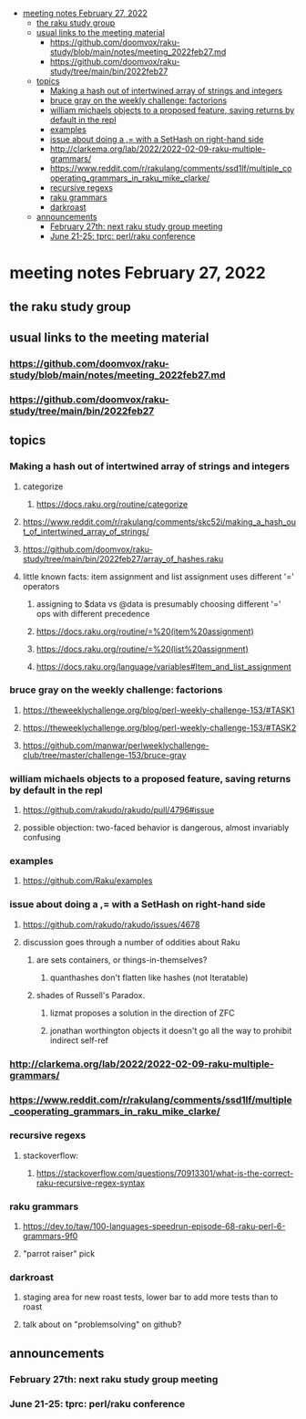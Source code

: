- [meeting notes February 27, 2022](#orgc863dfa)
  - [the raku study group](#orgc0241ab)
  - [usual links to the meeting material](#org62e36c2)
    - [<https://github.com/doomvox/raku-study/blob/main/notes/meeting_2022feb27.md>](#orgbbb5e3e)
    - [<https://github.com/doomvox/raku-study/tree/main/bin/2022feb27>](#org2f1db42)
  - [topics](#org582589a)
    - [Making a hash out of intertwined array of strings and integers](#org44c8019)
    - [bruce gray on the weekly challenge: factorions](#orgcabb1bf)
    - [william michaels objects to a proposed feature, saving returns by default in the repl](#org5b72c4f)
    - [examples](#org113845c)
    - [issue about doing a ,= with a SetHash on right-hand side](#orgf74dcd9)
    - [<http://clarkema.org/lab/2022/2022-02-09-raku-multiple-grammars/>](#org51bd4ef)
    - [<https://www.reddit.com/r/rakulang/comments/ssd1lf/multiple_cooperating_grammars_in_raku_mike_clarke/>](#org634eb66)
    - [recursive regexs](#org4dec935)
    - [raku grammars](#org3d0b0ab)
    - [darkroast](#orgd92f553)
  - [announcements](#orgf54a772)
    - [February 27th: next raku study group meeting](#org3c640e7)
    - [June 21-25: tprc: perl/raku conference](#orgf6cde94)


<a id="orgc863dfa"></a>

# meeting notes February 27, 2022


<a id="orgc0241ab"></a>

## the raku study group


<a id="org62e36c2"></a>

## usual links to the meeting material


<a id="orgbbb5e3e"></a>

### <https://github.com/doomvox/raku-study/blob/main/notes/meeting_2022feb27.md>


<a id="org2f1db42"></a>

### <https://github.com/doomvox/raku-study/tree/main/bin/2022feb27>


<a id="org582589a"></a>

## topics


<a id="org44c8019"></a>

### Making a hash out of intertwined array of strings and integers

1.  categorize

    1.  <https://docs.raku.org/routine/categorize>

2.  <https://www.reddit.com/r/rakulang/comments/skc52i/making_a_hash_out_of_intertwined_array_of_strings/>

3.  <https://github.com/doomvox/raku-study/tree/main/bin/2022feb27/array_of_hashes.raku>

4.  little known facts: item assignment and list assignment uses different '=' operators

    1.  assigning to $data vs @data is presumably choosing different '=' ops with different precedence
    
    2.  <https://docs.raku.org/routine/=%20(item%20assignment)>
    
    3.  <https://docs.raku.org/routine/=%20(list%20assignment)>
    
    4.  <https://docs.raku.org/language/variables#Item_and_list_assignment>


<a id="orgcabb1bf"></a>

### bruce gray on the weekly challenge: factorions

1.  <https://theweeklychallenge.org/blog/perl-weekly-challenge-153/#TASK1>

2.  <https://theweeklychallenge.org/blog/perl-weekly-challenge-153/#TASK2>

3.  <https://github.com/manwar/perlweeklychallenge-club/tree/master/challenge-153/bruce-gray>


<a id="org5b72c4f"></a>

### william michaels objects to a proposed feature, saving returns by default in the repl

1.  <https://github.com/rakudo/rakudo/pull/4796#issue>

2.  possible objection: two-faced behavior is dangerous, almost invariably confusing


<a id="org113845c"></a>

### examples

1.  <https://github.com/Raku/examples>


<a id="orgf74dcd9"></a>

### issue about doing a ,= with a SetHash on right-hand side

1.  <https://github.com/rakudo/rakudo/issues/4678>

2.  discussion goes through a number of oddities about Raku

    1.  are sets containers, or things-in-themselves?
    
        1.  quanthashes don't flatten like hashes (not Iteratable)
    
    2.  shades of Russell's Paradox.
    
        1.  lizmat proposes a solution in the direction of ZFC
        
        2.  jonathan worthington objects it doesn't go all the way to prohibit indirect self-ref


<a id="org51bd4ef"></a>

### <http://clarkema.org/lab/2022/2022-02-09-raku-multiple-grammars/>


<a id="org634eb66"></a>

### <https://www.reddit.com/r/rakulang/comments/ssd1lf/multiple_cooperating_grammars_in_raku_mike_clarke/>


<a id="org4dec935"></a>

### recursive regexs

1.  stackoverflow:

    1.  <https://stackoverflow.com/questions/70913301/what-is-the-correct-raku-recursive-regex-syntax>


<a id="org3d0b0ab"></a>

### raku grammars

1.  <https://dev.to/taw/100-languages-speedrun-episode-68-raku-perl-6-grammars-9f0>

2.  "parrot raiser" pick


<a id="orgd92f553"></a>

### darkroast

1.  staging area for new roast tests, lower bar to add more tests than to roast

2.  talk about on "problemsolving" on github?


<a id="orgf54a772"></a>

## announcements


<a id="org3c640e7"></a>

### February 27th: next raku study group meeting


<a id="orgf6cde94"></a>

### June 21-25: tprc: perl/raku conference
